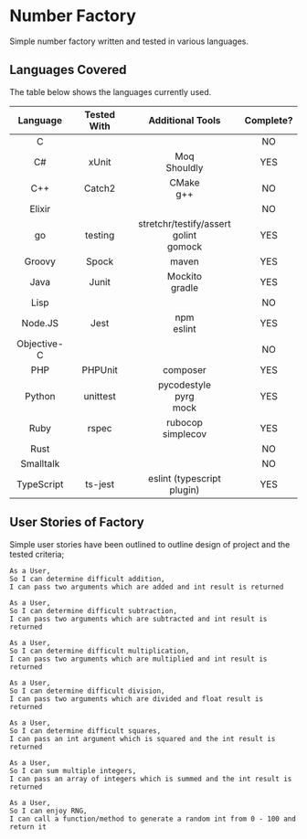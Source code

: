# Number Factory

Simple number factory written and tested in various languages.

## Languages Covered

The table below shows the languages currently used.

|Language|Tested With|Additional Tools|Complete?|
|:-:|:-:|:-:|:-:|
|C|||NO|
|C#|xUnit|Moq<br>Shouldly|YES|
|C++|Catch2|CMake<br>g++|NO|
|Elixir|||NO|
|go|testing|stretchr/testify/assert<br>golint<br>gomock|YES|
|Groovy|Spock|maven|YES|
|Java|Junit|Mockito<br>gradle|YES|
|Lisp|||NO|
|Node.JS|Jest|npm<br>eslint|YES|
|Objective-C|||NO|
|PHP|PHPUnit|composer|YES|
|Python|unittest|pycodestyle<br>pyrg<br>mock|YES|
|Ruby|rspec|rubocop<br>simplecov|YES|
|Rust|||NO|
|Smalltalk|||NO|
|TypeScript|ts-jest|eslint (typescript plugin)|YES|

## User Stories of Factory

Simple user stories have been outlined to outline design of project and the tested criteria;

```
As a User,
So I can determine difficult addition,
I can pass two arguments which are added and int result is returned
```

```
As a User,
So I can determine difficult subtraction,
I can pass two arguments which are subtracted and int result is returned
```

```
As a User,
So I can determine difficult multiplication,
I can pass two arguments which are multiplied and int result is returned
```

```
As a User,
So I can determine difficult division,
I can pass two arguments which are divided and float result is returned
```

```
As a User,
So I can determine difficult squares,
I can pass an int argument which is squared and the int result is returned
```

```
As a User,
So I can sum multiple integers,
I can pass an array of integers which is summed and the int result is returned
```

```
As a User,
So I can enjoy RNG,
I can call a function/method to generate a random int from 0 - 100 and return it
```
